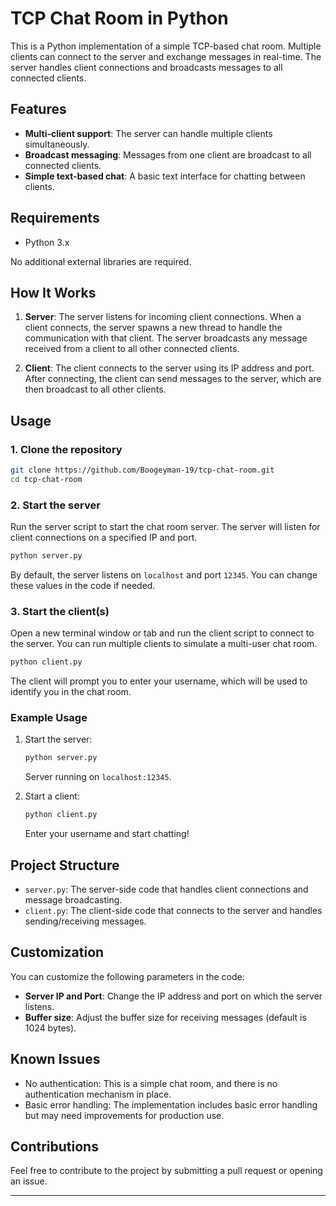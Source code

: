# TCP Chat Room in Python

This is a Python implementation of a simple TCP-based chat room. Multiple clients can connect to the server and exchange messages in real-time. The server handles client connections and broadcasts messages to all connected clients.

## Features

- **Multi-client support**: The server can handle multiple clients simultaneously.
- **Broadcast messaging**: Messages from one client are broadcast to all connected clients.
- **Simple text-based chat**: A basic text interface for chatting between clients.

## Requirements

- Python 3.x

No additional external libraries are required.

## How It Works

1. **Server**: The server listens for incoming client connections. When a client connects, the server spawns a new thread to handle the communication with that client. The server broadcasts any message received from a client to all other connected clients.

2. **Client**: The client connects to the server using its IP address and port. After connecting, the client can send messages to the server, which are then broadcast to all other clients.

## Usage

### 1. Clone the repository

```bash
git clone https://github.com/Boogeyman-19/tcp-chat-room.git
cd tcp-chat-room
```

### 2. Start the server

Run the server script to start the chat room server. The server will listen for client connections on a specified IP and port.

```bash
python server.py
```

By default, the server listens on `localhost` and port `12345`. You can change these values in the code if needed.

### 3. Start the client(s)

Open a new terminal window or tab and run the client script to connect to the server. You can run multiple clients to simulate a multi-user chat room.

```bash
python client.py
```

The client will prompt you to enter your username, which will be used to identify you in the chat room.

### Example Usage

1. Start the server:
   ```bash
   python server.py
   ```
   Server running on `localhost:12345`.

2. Start a client:
   ```bash
   python client.py
   ```
   Enter your username and start chatting!

## Project Structure

- `server.py`: The server-side code that handles client connections and message broadcasting.
- `client.py`: The client-side code that connects to the server and handles sending/receiving messages.

## Customization

You can customize the following parameters in the code:

- **Server IP and Port**: Change the IP address and port on which the server listens.
- **Buffer size**: Adjust the buffer size for receiving messages (default is 1024 bytes).

## Known Issues

- No authentication: This is a simple chat room, and there is no authentication mechanism in place.
- Basic error handling: The implementation includes basic error handling but may need improvements for production use.


## Contributions

Feel free to contribute to the project by submitting a pull request or opening an issue.

---


